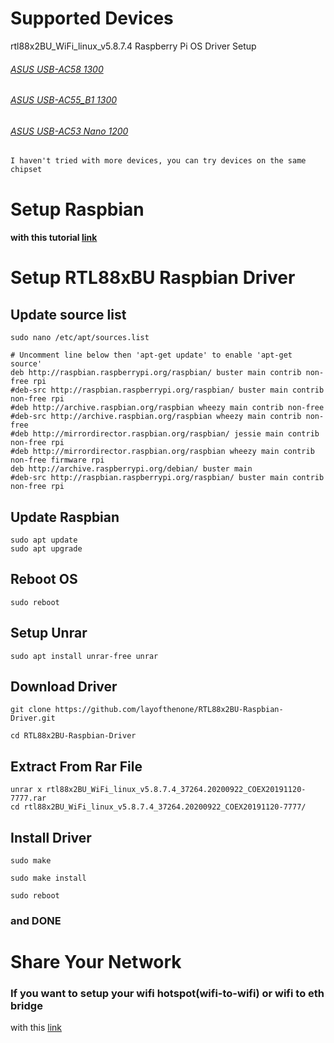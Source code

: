 # Supported Devices
rtl88x2BU_WiFi_linux_v5.8.7.4 Raspberry Pi OS Driver Setup
###### [ASUS USB-AC58 1300](https://www.asus.com/Networking-IoT-Servers/Adapters/All-series/USB-AC58/)
###### [ASUS USB-AC55_B1 1300](https://www.asus.com/Networking-IoT-Servers/Adapters/All-series/USB-AC55-B1/)
###### [ASUS USB-AC53 Nano 1200](https://www.asus.com/us/Networking-IoT-Servers/Adapters/All-series/USB-AC53-Nano/)

`I haven't tried with more devices, you can try devices on the same chipset`

# Setup Raspbian 
#### with this tutorial [link](https://www.tomshardware.com/reviews/raspberry-pi-set-up-how-to,6029.html)

# Setup RTL88xBU Raspbian Driver
## Update source list
```
sudo nano /etc/apt/sources.list
```
```
# Uncomment line below then 'apt-get update' to enable 'apt-get source'
deb http://raspbian.raspberrypi.org/raspbian/ buster main contrib non-free rpi
#deb-src http://raspbian.raspberrypi.org/raspbian/ buster main contrib non-free rpi
#deb http://archive.raspbian.org/raspbian wheezy main contrib non-free
#deb-src http://archive.raspbian.org/raspbian wheezy main contrib non-free
#deb http://mirrordirector.raspbian.org/raspbian/ jessie main contrib non-free rpi
#deb http://mirrordirector.raspbian.org/raspbian wheezy main contrib non-free firmware rpi
deb http://archive.raspberrypi.org/debian/ buster main
#deb-src http://raspbian.raspberrypi.org/raspbian/ buster main contrib non-free rpi
```

## Update Raspbian
```
sudo apt update
sudo apt upgrade
```

## Reboot OS
```
sudo reboot
```
## Setup Unrar
```
sudo apt install unrar-free unrar
```

## Download Driver
```
git clone https://github.com/layofthenone/RTL88x2BU-Raspbian-Driver.git
```
```
cd RTL88x2BU-Raspbian-Driver
```

## Extract From Rar File
```
unrar x rtl88x2BU_WiFi_linux_v5.8.7.4_37264.20200922_COEX20191120-7777.rar
cd rtl88x2BU_WiFi_linux_v5.8.7.4_37264.20200922_COEX20191120-7777/
```

## Install Driver
```
sudo make
```
```
sudo make install
```
```
sudo reboot
```
### and DONE




# Share Your Network
### If you want to setup your wifi hotspot(wifi-to-wifi) or wifi to eth bridge
with this [link](https://github.com/arpitjindal97/raspbian-recipes)

